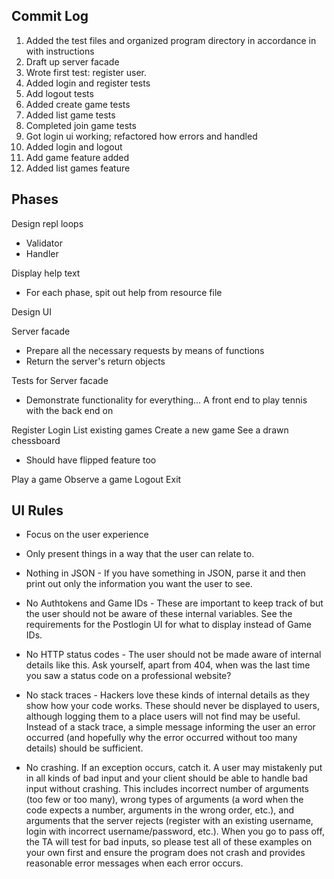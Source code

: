 ## Commit Log
1. Added the test files and organized program directory in accordance in with instructions
2. Draft up server facade
3. Wrote first test: register user.
4. Added login and register tests
5. Add logout tests
6. Added create game tests 
7. Added list game tests
8. Completed join game tests
9. Got login ui working; refactored how errors and handled
10. Added login and logout
11. Add game feature added
12. Added list games feature

## Phases
Design repl loops
* Validator
* Handler

Display help text
* For each phase, spit out help from resource file

Design UI

Server facade
* Prepare all the necessary requests by means of functions
* Return the server's return objects

Tests for Server facade
* Demonstrate functionality for everything... A front end to play tennis with the back end on

Register
Login
List existing games
Create a new game
See a drawn chessboard
* Should have flipped feature too

Play a game
Observe a game
Logout
Exit


## UI Rules
* Focus on the user experience
* Only present things in a way that the user can relate to.

* Nothing in JSON - If you have something in JSON, parse it and then print out only the information you want the user to see.
* No Authtokens and Game IDs - These are important to keep track of but the user should not be aware of these internal variables. See the requirements for the Postlogin UI for what to display instead of Game IDs.
* No HTTP status codes - The user should not be made aware of internal details like this. Ask yourself, apart from 404, when was the last time you saw a status code on a professional website?
* No stack traces - Hackers love these kinds of internal details as they show how your code works. These should never be displayed to users, although logging them to a place users will not find may be useful. Instead of a stack trace, a simple message informing the user an error occurred (and hopefully why the error occurred without too many details) should be sufficient.
* No crashing. If an exception occurs, catch it. A user may mistakenly put in all kinds of bad input and your client should be able to handle bad input without crashing. This includes incorrect number of arguments (too few or too many), wrong types of arguments (a word when the code expects a number, arguments in the wrong order, etc.), and arguments that the server rejects (register with an existing username, login with incorrect username/password, etc.). When you go to pass off, the TA will test for bad inputs, so please test all of these examples on your own first and ensure the program does not crash and provides reasonable error messages when each error occurs.